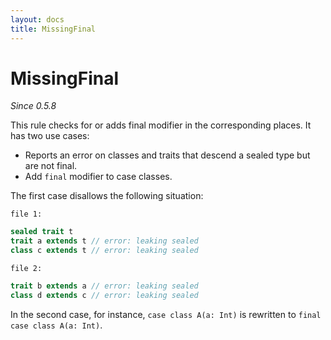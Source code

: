 ```yaml
---
layout: docs
title: MissingFinal
---
```


# MissingFinal

_Since 0.5.8_

This rule checks for or adds final modifier in the corresponding places.
It has two use cases:
- Reports an error on classes and traits that descend a sealed type but are not final. 
- Add `final` modifier to case classes. 

The first case disallows the following situation:

`file 1:`
```scala
sealed trait t
trait a extends t // error: leaking sealed
class c extends t // error: leaking sealed
```

`file 2:`
```scala
trait b extends a // error: leaking sealed
class d extends c // error: leaking sealed                  
```

In the second case, for instance, 
`case class A(a: Int)` is rewritten to `final case class A(a: Int)`.